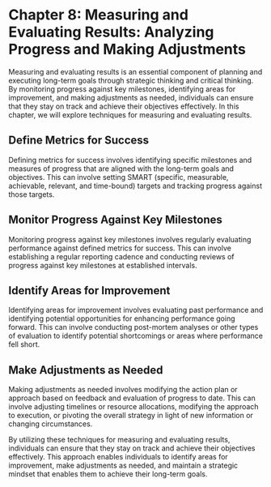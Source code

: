 Chapter 8: Measuring and Evaluating Results: Analyzing Progress and Making Adjustments
======================================================================================

Measuring and evaluating results is an essential component of planning and executing long-term goals through strategic thinking and critical thinking. By monitoring progress against key milestones, identifying areas for improvement, and making adjustments as needed, individuals can ensure that they stay on track and achieve their objectives effectively. In this chapter, we will explore techniques for measuring and evaluating results.

Define Metrics for Success
--------------------------

Defining metrics for success involves identifying specific milestones and measures of progress that are aligned with the long-term goals and objectives. This can involve setting SMART (specific, measurable, achievable, relevant, and time-bound) targets and tracking progress against those targets.

Monitor Progress Against Key Milestones
---------------------------------------

Monitoring progress against key milestones involves regularly evaluating performance against defined metrics for success. This can involve establishing a regular reporting cadence and conducting reviews of progress against key milestones at established intervals.

Identify Areas for Improvement
------------------------------

Identifying areas for improvement involves evaluating past performance and identifying potential opportunities for enhancing performance going forward. This can involve conducting post-mortem analyses or other types of evaluation to identify potential shortcomings or areas where performance fell short.

Make Adjustments as Needed
--------------------------

Making adjustments as needed involves modifying the action plan or approach based on feedback and evaluation of progress to date. This can involve adjusting timelines or resource allocations, modifying the approach to execution, or pivoting the overall strategy in light of new information or changing circumstances.

By utilizing these techniques for measuring and evaluating results, individuals can ensure that they stay on track and achieve their objectives effectively. This approach enables individuals to identify areas for improvement, make adjustments as needed, and maintain a strategic mindset that enables them to achieve their long-term goals.
